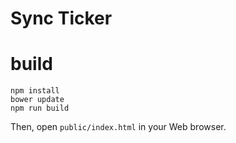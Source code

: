 # Sync Ticker




# build

```
npm install
bower update
npm run build
```

Then, open `public/index.html` in your Web browser.